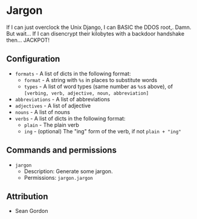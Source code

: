 Jargon
===========

If I can just overclock the Unix Django, I can BASIC the DDOS root,. Damn. But wait... If I can disencrypt their kilobytes with a backdoor handshake then... JACKPOT!

## Configuration

* `formats` - A list of dicts in the following format:
    * `format` - A string with `%s` in places to substitute words
    * `types` - A list of word types (same number as `%s`s above), of `[verbing, verb, adjective, noun, abbreviation]`
* `abbreviations` - A list of abbreviations
* `adjectives` - A list of adjective
* `nouns` - A list of nouns
* `verbs` - A list of dicts in the following format:
    * `plain` - The plain verb
    * `ing` - (optional) The "ing" form of the verb, if not `plain + "ing"`

## Commands and permissions

* `jargon`
    * Description: Generate some jargon.
    * Permissions: `jargon.jargon`

## Attribution

* Sean Gordon
